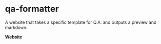 # qa-formatter
A website that takes a specific template for Q.A. and outputs a preview and markdown.

**[Website](https://geroyuni.github.io/qa-formatter)**
